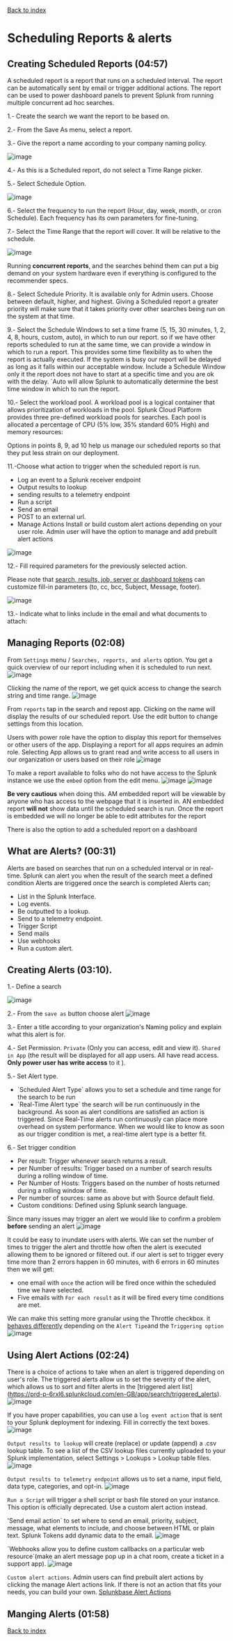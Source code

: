 [Back to index](README.md)
# Scheduling Reports & alerts
## Creating Scheduled Reports (04:57)
A scheduled report is a report that runs on a scheduled interval. 
The report can be automatically sent by email or trigger additional actions.
The report can be used to power dashboard panels to prevent Splunk from running multiple concurrent ad hoc searches.

1.- Create the search we want the report to be based on.

2.- From the Save As menu, select a report.

3.- Give the report a name according to your company naming policy.

![image](https://github.com/luismiguelcasadodiaz/splunk/assets/19540140/f9031323-9b2b-4b89-83d5-e439e6d5ed40)

4.- As this is a Scheduled report, do not select a Time Range picker.

5.- Select Schedule Option.


![image](https://github.com/luismiguelcasadodiaz/splunk/assets/19540140/901f76c2-27ac-4fa5-b00c-2e24bfc2f731)

6.- Select the frequency to run the report (Hour, day, week, month,  or cron Schedule). Each frequency has its own parameters for fine-tuning.

7.- Select the Time Range that the report will cover. It will be relative to the schedule.

![image](https://github.com/luismiguelcasadodiaz/splunk/assets/19540140/4aa3ed6d-7fc5-45f9-94b8-16d48b492a7a)


Running **concurrent reports**, and the searches behind them can put a big demand on your system hardware even if everything is configured to the recommender specs.

8.- Select Schedule Priority. It is available only for Admin users. Choose between default, higher, and highest. Giving a Scheduled report a greater priority will make sure that it takes priority over other searches being run on the system at that time.

9.-  Select the Schedule Windows to set a time frame (5, 15, 30 minutes, 1, 2, 4, 8, hours, custom, auto),  in which to run our report. so if we have other reports scheduled to run at the same time, we can provide a window in which to run a report. This provides some time flexibility as to when the report is actually executed. If the system is busy our report will be delayed as long as it falls within our acceptable window. Include a Schedule Window only it the report does not have to start at a specific time and you are ok with the delay. `Auto will allow Splunk to automatically determine the best time window in which to run the report.

10.- Select the workload pool. A workload pool is a logical container that allows prioritization of workloads in the pool. Splunk Cloud Platform provides three pre-defined workload pools for searches. Each pool is allocated a percentage of CPU (5% low, 35% standard 60% High) and memory resources:

Options in points 8, 9, ad 10 help us manage our scheduled reports so that they put less strain on our deployment.


11.-Choose what action to trigger when the scheduled report is run.
  -  Log an event to a Splunk receiver endpoint
  -  Output results to lookup
  -  sending results to a telemetry endpoint
  -  Run a script
  -  Send an email
  -  POST to an external url.
  -  Manage Actions Install or build custom alert actions depending on your user role. Admin user will have the option to manage and add prebuilt alert actions
 
  ![image](https://github.com/luismiguelcasadodiaz/splunk/assets/19540140/a3532994-f53e-4f0d-8e08-a141c5dd09f6)

12.- Fill required parameters for the previously selected action.

Please note that [search, results, job,  server or dashboard tokens](https://docs.splunk.com/Documentation/Splunk/latest/Alert/EmailNotificationTokens) can customize fill-in parameters (to, cc, bcc, Subject, Message, footer).

![image](https://github.com/luismiguelcasadodiaz/splunk/assets/19540140/10878bc6-4dd7-4387-b578-4d5d3373b77e)

13.- Indicate what to links include in the email and what documents to attach:


## Managing Reports (02:08)
From `Settings` menu / `Searches, reports, and alerts` option. You get a quick overview of our report including when it is scheduled to run next. 
![image](https://github.com/luismiguelcasadodiaz/splunk/assets/19540140/9b3a2e29-8c26-4d48-b67c-1386d2edf714)

Clicking the name of the report, we get quick access to change the search string and time range.
![image](https://github.com/luismiguelcasadodiaz/splunk/assets/19540140/1e01ae7d-5a07-4054-88ff-ed6754377763)



From `reports` tap in the search and repost app. Clicking on the name  will display the results of our scheduled report. Use the edit button to change settings from this location. 

Users with power role have the option to display this report for themselves  or other users of the app. Displaying a report for all apps requires an admin role.
Selecting App allows us to grant read and write access to all users in our organization or users based on their role
![image](https://github.com/luismiguelcasadodiaz/splunk/assets/19540140/721280a2-6461-4907-8163-fc59be28156b)

To make a report available to folks who do not have access to the Splunk instance  we use the `embed` option from the edit menu.
![image](https://github.com/luismiguelcasadodiaz/splunk/assets/19540140/c2f1a4b6-9b36-49a0-88e2-4f40148fefa3)
![image](https://github.com/luismiguelcasadodiaz/splunk/assets/19540140/9c0a64be-cf1e-40d9-bba9-cc78a3b257c8)

**Be very cautious** when doing this. AM embedded report will be viewable by anyone who has access to the webpage that it is inserted in.
AN embedded report **will not** show data until the scheduled search is run.
Once the report is embedded we will no longer be able to edit attributes for the report

There is also the option to add a scheduled report on a dashboard



## What are Alerts? (00:31)
Alerts are based on searches that run on a scheduled interval or in real-time. Splunk can alert you when the result of the search meet a defined condition
Alerts are triggered once the search is completed
Alerts can;
  - List in the Splunk Interface.
  - Log events.
  - Be outputted to a lookup.
  - Send to a telemetry endpoint.
  - Trigger Script
  - Send mails
  - Use webhooks
  - Run a custom alert.


## Creating Alerts (03:10).
1.- Define a search

![image](https://github.com/luismiguelcasadodiaz/splunk/assets/19540140/3795be0e-f7f7-477d-8f4d-ecd241076120)

2.- From the `save as` button choose alert
![image](https://github.com/luismiguelcasadodiaz/splunk/assets/19540140/bd8d9b9b-8805-4619-934b-1ec6368fa4f1)

3.- Enter a title according to your organization's Naming policy and explain what this alert is for.

4.- Set Permission. `Private` (Only you can access, edit and view it). `Shared in App` (the result will be displayed for all app users. All have read access. **Only power user has write access** to it ).

5.- Set Alert type. 
  - `Scheduled Alert Type´ allows you to set a schedule and time range for the search to be run
  - ´Real-Time Alert type` the search will be run continuously in the background. As soon as alert conditions are satisfied an action is triggered. Since Real-Time alerts run continuously can place more overhead on system performance. When we would like to know as soon as our trigger condition is met, a real-time alert type is a better fit.

6.- Set trigger condition 
  - Per result: Trigger whenever search returns a result.
  - per Number of results: Trigger based on a number of search results during a rolling window of time.
  - Per Number of Hosts: Triggers based on the number of hosts returned during a rolling window of time.
  - Per number of sources: same as above but with Source default field.
  - Custom conditions: Defined using Splunk search language.

Since many issues may trigger an alert we would like to confirm a problem **before** sending an alert
![image](https://github.com/luismiguelcasadodiaz/splunk/assets/19540140/0c367172-0a57-4ba7-99bc-2847386662ed)

It could be easy to inundate users with alerts. We can set the number of times to trigger the alert and throttle how often the alert is executed allowing them to be ignored or filtered out.
if our alert is set to trigger every time more than 2 errors happen in 60 minutes, with 6 errors in 60 minutes then we will get:
- one email with `once` the action will be fired once within the scheduled time we have selected.
- Five emails with  `For each result` as it will be fired  every time conditions are met.

We can make this setting more granular using the Throttle checkbox. it [behaves differently](https://docs.splunk.com/Documentation/Splunk/9.1.0/Alert/ThrottleAlerts) depending on the `Alert Tipe`and the `Triggering option` 
![image](https://github.com/luismiguelcasadodiaz/splunk/assets/19540140/56587410-c5e0-409c-b01a-e0cef588ac18)


## Using Alert Actions (02:24)
There is a choice of actions to take when an alert is triggered depending on user's role.
The triggered alerts allow us to set the severity of the alert, which allows us to sort and filter alerts in the [triggered alert list] (https://prd-p-6rxl6.splunkcloud.com/en-GB/app/search/triggered_alerts).
![image](https://github.com/luismiguelcasadodiaz/splunk/assets/19540140/2461b441-3a12-4efe-8147-67c7064f69af)

If you have proper capabilities, you can use a `log event action` that is sent to your Splunk deployment for indexing. Fill in correctly the text boxes.
![image](https://github.com/luismiguelcasadodiaz/splunk/assets/19540140/7e9091b3-aa75-435f-b192-ad78a38f3be1)

`Output results to lookup` will create (replace) or update (append) a .csv lookup table.
To see a list of the CSV lookup files currently uploaded to your Splunk implementation, select Settings > Lookups > Lookup table files.
![image](https://github.com/luismiguelcasadodiaz/splunk/assets/19540140/52c7b4c7-c91b-424c-94c1-1c1a9677eb24)


`Output results to telemetry endpoint` allows us to set a name, input field, data type, categories, and opt-in.
![image](https://github.com/luismiguelcasadodiaz/splunk/assets/19540140/7095920f-095b-4422-bde0-2c031c135113)


`Run a Script` will trigger a shell script or bash file stored  on your instance. This option is officially deprecated. Use a custom alert action instead.

'Send email action` to set where to send an email, priority, subject, message, what elements to include, and choose between HTML or plain text. Splunk Tokens  add dynamic data to the email.
![image](https://github.com/luismiguelcasadodiaz/splunk/assets/19540140/73e34a63-e95a-4609-89c6-0a7b96a58884)

´Webhooks allow you to define custom callbacks on a particular web resource`(make an alert message pop up in a chat room, create a ticket in a support app).
![image](https://github.com/luismiguelcasadodiaz/splunk/assets/19540140/e4941e09-181f-48bc-ad13-5b27bd23694c)

`Custom alert actions`. Admin users can find prebuilt alert actions by clicking the manage Alert actions link. If there is not an action that fits your needs, you can build your own. [Splunkbase Alert Actions](https://splunkbase.splunk.com/apps#/app_content/alert_actions) 


## Manging Alerts (01:58)
[Back to index](README.md)
